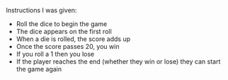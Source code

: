 Instructions I was given:
- Roll the dice to begin the game
- The dice appears on the first roll
- When a die is rolled, the score adds up
- Once the score passes 20, you win
- If you roll a 1 then you lose
- If the player reaches the end (whether they win or lose) they can start the game again

